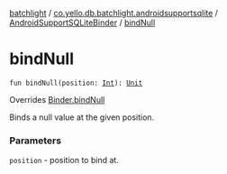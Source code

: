 [batchlight](../../index.md) / [co.yello.db.batchlight.androidsupportsqlite](../index.md) / [AndroidSupportSQLiteBinder](index.md) / [bindNull](bind-null.md)

# bindNull

`fun bindNull(position: `[`Int`](https://kotlinlang.org/api/latest/jvm/stdlib/kotlin/-int/index.html)`): `[`Unit`](https://kotlinlang.org/api/latest/jvm/stdlib/kotlin/-unit/index.html)

Overrides [Binder.bindNull](../../co.yello.db.batchlight/-binder/bind-null.md)

Binds a null value at the given position.

### Parameters

`position` - position to bind at.